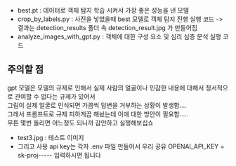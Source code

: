 - best.pt : 데이터로 객체 탐지 학습 시켜서 가장 좋은 성능을 낸 모델  
- crop_by_labels.py : 사진을 넣었을때 best 모델로 객체 탐지 진행 실행 코드 -> 결과는 detection_results 폴더 속 detection_result.jpg 가 만들어짐  
- analyze_images_with_gpt.py : 객체에 대한 구성 요소 및 심리 심층 분석 실행 코드  
## 주의할 점
 gpt 모델은 모델의 규제로 인해서 실제 사람의 얼굴이나 민감한 내용에 대해서 정서적으로 관여할 수 없다는 규제가 있어서  
그림이 실제 얼굴로 인식되면 가끔씩 답변을 거부하는 상황이 발생함....  
그래서 프롬프트로 규제 피하게끔 해놨는데 이에 대한 방안이 필요함.....  
무튼 몇번 돌리면 어느정도 되니까 감안하고 실행해보십쇼   
- test3.jpg : 테스트 이미지  
- 그리고 사용 api key는 각자 .env 파일 만들어서 우리 공유 OPENAI_API_KEY = sk-proj----- 입력하시면 됩니다

